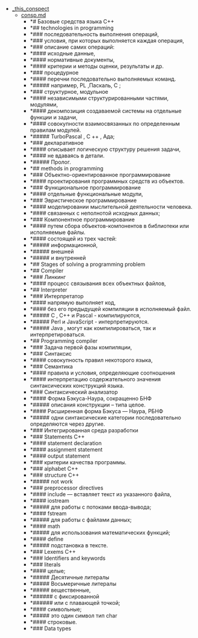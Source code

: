 - <a href = "E:\Node_projects\Node_Way\NBase\_Md\_Index\_TGUniversitet\I_kurs\++Основы_программирования\1. Базовые средства языка C++\_this_conspect\cat._this_conspect\dir._this_conspect.md">_this_conspect</a>
    - <a href = "E:\Node_projects\Node_Way\NBase\_Md\_Index\_TGUniversitet\I_kurs\++Основы_программирования\1. Базовые средства языка C++\_this_conspect\consp.md">consp.md</a>
        - *# Базовые средства языка C++
        - *## technologies in programming
        - *### последовательность выполнения операций, 
        - *### условия, при которых выполняется каждая операция,
        - *### описание самих операций: 
        - *#### исходные данные,
        - *#### нормативные документы,
        - *#### критерии и методы оценки, результаты и др.
        - *### процедурное
        - *#### перечни последовательно выполняемых команд.
        - *##### например, PL ,Паскаль, С ;
        - *### структурное, модульное
        - *#### независимыми структурированными частями, модулями,
        - *#### декомпозиция создаваемой системы на отдельные функции и задачи,
        - *#### совокупности взаимосвязанных по определенным правилам модулей.
        - *##### TurboPascal , С ++ , Ада;
        - *### декларативное
        - *#### описывает логическую структуру решения задачи,
        - *#### не вдаваясь в детали. 
        - *##### Пролог.
        - *## methods in programming
        - *### Объектно-ориентированное программирование
        - *#### проектирования программных средств из объектов. 
        - *### Функциональное программирование 
        - *#### отдельные функциональные модули,
        - *### Эвристическое программирование
        - *#### моделировании мыслительной деятельности человека.
        - *#### связанных с неполнотой исходных данных;
        - *### Компонентное программирование
        - *#### путем сбора объектов-компонентов в библиотеки или исполняемые файлы.
        - *#### состоящей из трех частей:
        - *##### информационной,
        - *#####  внешней
        - *#####  и внутренней
        - *## Stages of solving a programming problem
        - *## Compiler
        - *### Линкинг 
        - *#### процесс связывания всех объектных файлов,
        - *## Interpreter
        - *### Интерпретатор
        - *#### напрямую выполняет код,
        - *####  без его предыдущей компиляции в исполняемый файл.
        - *##### C , C++ и Pascal - компилируются,
        - *##### Perl и JavaScript - интерпретируются.
        - *##### Java , могут как компилироваться, так и интерпретироваться.
        - *## Programming compiler
        - *### Задача первой фазы компиляции,
        - *### Синтаксис
        - *#### совокупность правил некоторого языка,
        - *### Семантика
        - *#### правила и условия, определяющие соотношения
        - *#### интерпретацию содержательного значения синтаксических конструкций языка.
        - *### Синтаксический анализатор
        - *#### Форма Бэкуса-Наура, сокращенно БНФ
        - *##### описания конструкции – типа целое.
        - *#### Расширенная форма Бэкуса — Наура, РБНФ
        - *##### одни синтаксические категории последовательно определяются через другие.
        - *### Интегрированная среда разработки
        - *### Statements C++
        - *#### statement declaration
        - *#### assignment statement
        - *#### output statement
        - *### критерии качества программы.
        - *### alphabet C++
        - *### structure C++
        - *##### not work
        - *### preprocessor directives 
        - *#### include — вставляет текст из указанного файла,
        - *#### iostream 
        - *##### для работы с потоками ввода-вывода;
        - *#### fstream 
        - *##### для работы с файлами данных;
        - *#### math 
        - *##### для использования математических функций;
        - *#### define 
        - *##### подстановка в тексте.
        - *### Lexems C++
        - *### Identifiers and keywords
        - *### literals
        - *#### целые;
        - *##### Десятичные литералы 
        - *##### Восьмеричные литералы 
        - *##### вещественные,
        - *###### с фиксированной
        - *###### или с плавающей точкой;
        - *#### символьные;
        - *##### это один символ тип char
        - *#### строковые.
        - *### Data types
